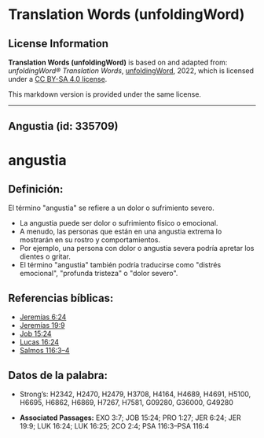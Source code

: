 # Translation Words (unfoldingWord)

## License Information

**Translation Words (unfoldingWord)** is based on and adapted from: _unfoldingWord® Translation Words_, [unfoldingWord](https://unfoldingword.org/utw), 2022, which is licensed under a [CC BY-SA 4.0 license](https://creativecommons.org/licenses/by-sa/4.0/legalcode.en).

This markdown version is provided under the same license.



--------------------------------

## Angustia (id: 335709)

angustia
========

Definición:
-----------

El término "angustia" se refiere a un dolor o sufrimiento severo.

* La angustia puede ser dolor o sufrimiento físico o emocional.
* A menudo, las personas que están en una angustia extrema lo mostrarán en su rostro y comportamientos.
* Por ejemplo, una persona con dolor o angustia severa podría apretar los dientes o gritar.
* El término "angustia" también podría traducirse como "distrés emocional", "profunda tristeza" o "dolor severo".

Referencias bíblicas:
---------------------

* [Jeremías 6:24](https://ref.ly/Jer6:24)
* [Jeremías 19:9](https://ref.ly/Jer19:9)
* [Job 15:24](https://ref.ly/Job15:24)
* [Lucas 16:24](https://ref.ly/Luke16:24)
* [Salmos 116:3–4](https://ref.ly/Ps116:3-Ps116:4)

Datos de la palabra:
--------------------

* Strong’s: H2342, H2470, H2479, H3708, H4164, H4689, H4691, H5100, H6695, H6862, H6869, H7267, H7581, G09280, G36000, G49280

* **Associated Passages:** EXO 3:7; JOB 15:24; PRO 1:27; JER 6:24; JER 19:9; LUK 16:24; LUK 16:25; 2CO 2:4; PSA 116:3–PSA 116:4

